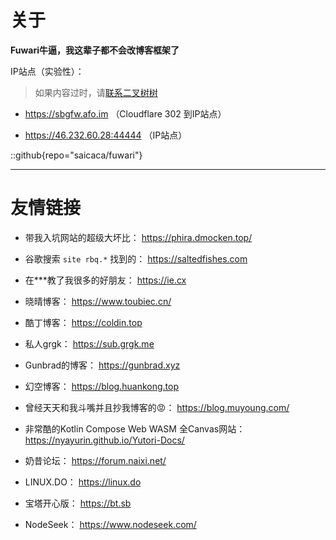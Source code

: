 # 关于

**Fuwari牛逼，我这辈子都不会改博客框架了**

IP站点（实验性）： 

> 如果内容过时，请[联系二叉树树](https://s.afo.im/tit)

- https://sbgfw.afo.im （Cloudflare 302 到IP站点）

- https://46.232.60.28:44444 （IP站点）

::github{repo="saicaca/fuwari"}

---

# 友情链接

- 带我入坑网站的超级大坏比： https://phira.dmocken.top/

- 谷歌搜索 `site rbq.*` 找到的： https://saltedfishes.com

- 在***教了我很多的好朋友： https://ie.cx

- 晓晴博客： https://www.toubiec.cn/

- 酷丁博客： https://coldin.top

- 私人grgk： https://sub.grgk.me

- Gunbrad的博客： https://gunbrad.xyz

- 幻空博客： https://blog.huankong.top

- 曾经天天和我斗嘴并且抄我博客的😡： https://blog.muyoung.com/

- 非常酷的Kotlin Compose Web WASM 全Canvas网站： https://nyayurin.github.io/Yutori-Docs/

- 奶昔论坛： https://forum.naixi.net/

- LINUX.DO： https://linux.do

- 宝塔开心版： https://bt.sb

- NodeSeek： https://www.nodeseek.com/
